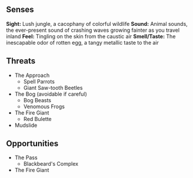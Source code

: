 ## Senses
**Sight:** Lush jungle, a cacophany of colorful wildlife
**Sound:** Animal sounds, the ever-present sound of crashing waves growing fainter as you travel inland
**Feel:** Tingling on the skin from the caustic air
**Smell/Taste:** The inescapable odor of rotten egg, a tangy metallic taste to the air

## Threats
- The Approach
	- Spell Parrots
	- Giant Saw-tooth Beetles
- The Bog (avoidable if careful)
	- Bog Beasts
	- Venomous Frogs
- The Fire Giant
	- Red Bulette
- Mudslide

## Opportunities
- The Pass
	- Blackbeard's Complex
- The Fire Giant